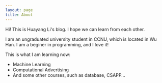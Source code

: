 ```yaml
---
layout: page
title: About
---
```


<p class="message">
  Hi! This is Huayang Li's blog. I hope we can learn from each other.
</p>

I am an ungraduated university student in CCNU, which is located in Wu Han. 
I am a beginer in programming, and I love it!

This is what I am learning now:

* Machine Learning
* Computational Advertising
* And some other courses, such as database, CSAPP...